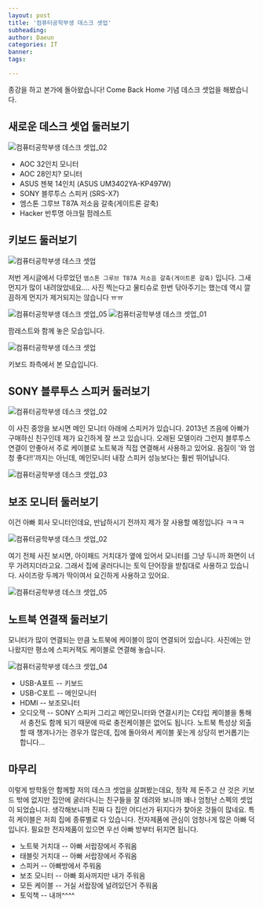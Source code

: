 ```yaml
---
layout: post
title: '컴퓨터공학부생 데스크 셋업'
subheading: 
author: Daeun
categories: IT
banner:
tags: 

---
```


종강을 하고 본가에 돌아왔습니다! 
Come Back Home 기념 데스크 셋업을 해봤습니다.

## 새로운 데스크 셋업 둘러보기
![컴퓨터공학부생 데스크 셋업_02](https://github.com/Splanky0314/splanky0314.github.io/assets/79370538/df6c9ec5-6877-4287-b394-b8f52a27409f)

- AOC 32인치 모니터
- AOC 28인치? 모니터
- ASUS 젠북 14인치 (ASUS UM3402YA-KP497W)
- SONY 블루투스 스피커 (SRS-X7)
- 엠스톤 그루브 T87A 저소음 갈축(게이트론 갈축)
- Hacker 반투명 아크릴 팜레스트

## 키보드 둘러보기
![컴퓨터공학부생 데스크 셋업](https://github.com/Splanky0314/splanky0314.github.io/assets/79370538/0a07ea9d-de69-4af3-9010-032752c67e8d)

저번 게시글에서 다루었던 `엠스톤 그루브 T87A 저소음 갈축(게이트론 갈축)` 입니다. 그새 먼지가 많이 내려앉았네요.... 사진 찍는다고 물티슈로 한번 닦아주기는 했는데 역시 깔끔하게 먼지가 제거되지는 않습니다 ㅠㅠ

![컴퓨터공학부생 데스크 셋업_05](https://github.com/Splanky0314/splanky0314.github.io/assets/79370538/80b058ef-1a85-427f-965e-e91c5640760e)
![컴퓨터공학부생 데스크 셋업_01](https://github.com/Splanky0314/splanky0314.github.io/assets/79370538/51b87398-a5ad-484b-aa17-9a9e8c13aaba)

팜레스트와 함께 놓은 모습입니다.

![컴퓨터공학부생 데스크 셋업](https://github.com/Splanky0314/splanky0314.github.io/assets/79370538/dc77b754-133c-4b6a-a1fc-2231698a18c1)

키보드 좌측에서 본 모습입니다. 

## SONY 블루투스 스피커 둘러보기
![컴퓨터공학부생 데스크 셋업_02](https://github.com/Splanky0314/splanky0314.github.io/assets/79370538/df6c9ec5-6877-4287-b394-b8f52a27409f)

이 사진 중앙을 보시면 메인 모니터 아래에 스피커가 있습니다. 2013년 즈음에 아빠가 구매하신 친구인데 제가 요긴하게 잘 쓰고 있습니다. 오래된 모델이라 그런지 블루투스 연결이 안좋아서 주로 케이블로 노트북과 직접 연결해서 사용하고 있어요. 음질이 '와 엄청 좋다!!'까지는 아닌데, 메인모니터 내장 스피커 성능보다는 훨씬 뛰어납니다.

![컴퓨터공학부생 데스크 셋업_03](https://github.com/Splanky0314/splanky0314.github.io/assets/79370538/092142c2-4360-49f9-bdab-a4c13b2b3239)

## 보조 모니터 둘러보기
이건 아빠 회사 모니터인데요, 반납하시기 전까지 제가 잘 사용할 예정입니다 ㅋㅋㅋ 

![컴퓨터공학부생 데스크 셋업_02](https://github.com/Splanky0314/splanky0314.github.io/assets/79370538/df6c9ec5-6877-4287-b394-b8f52a27409f)

여기 전체 사진 보시면, 아이패드 거치대가 옆에 있어서 모니터를 그냥 두니까 화면이 너무 가려지더라고요. 그래서 집에 굴러다니는 토익 단어장을 받침대로 사용하고 있습니다. 사이즈랑 두께가 딱이여서 요긴하게 사용하고 있어요. 

![컴퓨터공학부생 데스크 셋업_05](https://github.com/Splanky0314/splanky0314.github.io/assets/79370538/e7288876-b656-4803-a588-ad6a83c4e049)

## 노트북 연결잭 둘러보기 
모니터가 많이 연결되는 만큼 노트북에 케이블이 많이 연결되어 있습니다. 사진에는 안나왔지만 평소에 스피커잭도 케이블로 연결해 놓습니다.

![컴퓨터공학부생 데스크 셋업_04](https://github.com/Splanky0314/splanky0314.github.io/assets/79370538/77d77e30-d077-472a-b1d8-889a6ee06f1b)

- USB-A포트     --  키보드
- USB-C포트     --  메인모니터
- HDMI          --  보조모니터
- 오디오잭      --  SONY 스피커
그리고 메인모니터와 연결시키는 C타입 케이블을 통해서 충전도 함께 되기 때문에 따로 충전케이블은 없어도 됩니다.
노트북 특성상 외출할 때 챙겨나가는 경우가 많은데, 집에 돌아와서 케이블 꽃는게 상당히 번거롭기는 합니다...

## 마무리
이렇게 방학동안 함께할 저의 데스크 셋업을 살펴봤는데요, 정작 제 돈주고 산 것은 키보드 밖에 없지만 집안에 굴러다니는 친구들을 잘 데려와 보니까 꽤나 엄청난 스펙의 셋업이 되었습니다. 생각해보니까 진짜 다 집안 어디선가 뒤지다가 찾아온 것들이 많네요. 특히 케이블은 저희 집에 종류별로 다 있습니다. 전자제품에 관심이 엄청나게 많은 아빠 덕입니다. 필요한 전자제품이 있으면 우선 아빠 방부터 뒤지면 됩니다.

- 노트북 거치대     --  아빠 서랍장에서 주워옴
- 태블릿 거치대     --  아빠 서랍장에서 주워옴
- 스피커            --  아빠방에서 주워옴
- 보조 모니터       --  아빠 회사꺼지만 내가 주워옴
- 모든 케이블       --  거실 서랍장에 널려있던거 주워옴
- 토익책            --  내꺼^^^^